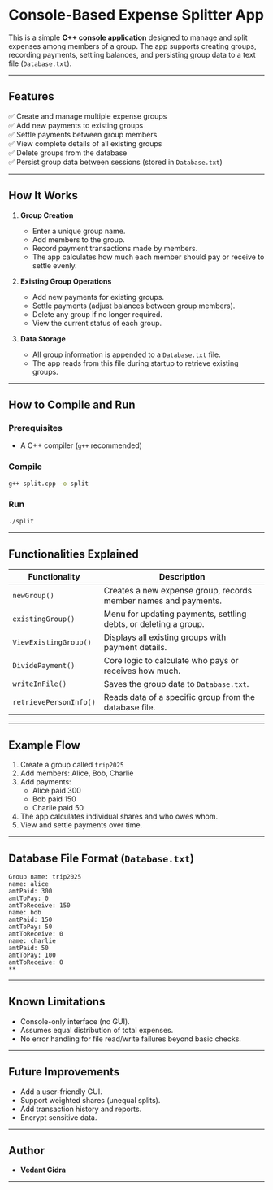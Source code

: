 # Console-Based Expense Splitter App

This is a simple **C++ console application** designed to manage and split expenses among members of a group. The app supports creating groups, recording payments, settling balances, and persisting group data to a text file (`Database.txt`).

---

## Features

✅ Create and manage multiple expense groups  
✅ Add new payments to existing groups  
✅ Settle payments between group members  
✅ View complete details of all existing groups  
✅ Delete groups from the database  
✅ Persist group data between sessions (stored in `Database.txt`)

---

## How It Works

1. **Group Creation**  
   - Enter a unique group name.
   - Add members to the group.
   - Record payment transactions made by members.
   - The app calculates how much each member should pay or receive to settle evenly.

2. **Existing Group Operations**  
   - Add new payments for existing groups.
   - Settle payments (adjust balances between group members).
   - Delete any group if no longer required.
   - View the current status of each group.

3. **Data Storage**  
   - All group information is appended to a `Database.txt` file.
   - The app reads from this file during startup to retrieve existing groups.

---
## How to Compile and Run

### Prerequisites
- A C++ compiler (`g++` recommended)

### Compile
```bash
g++ split.cpp -o split
```

### Run
```bash
./split
```

---

## Functionalities Explained

| Functionality | Description |
|---------------|-------------|
| `newGroup()` | Creates a new expense group, records member names and payments. |
| `existingGroup()` | Menu for updating payments, settling debts, or deleting a group. |
| `ViewExistingGroup()` | Displays all existing groups with payment details. |
| `DividePayment()` | Core logic to calculate who pays or receives how much. |
| `writeInFile()` | Saves the group data to `Database.txt`. |
| `retrievePersonInfo()` | Reads data of a specific group from the database file. |

---

## Example Flow

1. Create a group called `trip2025`  
2. Add members: Alice, Bob, Charlie  
3. Add payments:  
   - Alice paid 300  
   - Bob paid 150  
   - Charlie paid 50  
4. The app calculates individual shares and who owes whom.  
5. View and settle payments over time.

---

## Database File Format (`Database.txt`)

```
Group name: trip2025
name: alice
amtPaid: 300
amtToPay: 0
amtToReceive: 150
name: bob
amtPaid: 150
amtToPay: 50
amtToReceive: 0
name: charlie
amtPaid: 50
amtToPay: 100
amtToReceive: 0
**
```

---

## Known Limitations

- Console-only interface (no GUI).
- Assumes equal distribution of total expenses.
- No error handling for file read/write failures beyond basic checks.

---

## Future Improvements

- Add a user-friendly GUI.
- Support weighted shares (unequal splits).
- Add transaction history and reports.
- Encrypt sensitive data.

---

## Author

- **Vedant Gidra**

---

